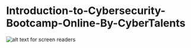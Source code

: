 # Introduction-to-Cybersecurity-Bootcamp-Online-By-CyberTalents
![alt text for screen readers](https://images.pexels.com/photos/9739345/pexels-photo-9739345.jpeg?auto=compress&cs=tinysrgb&w=1260&h=750&dpr=1 "Text to show on mouseover")
